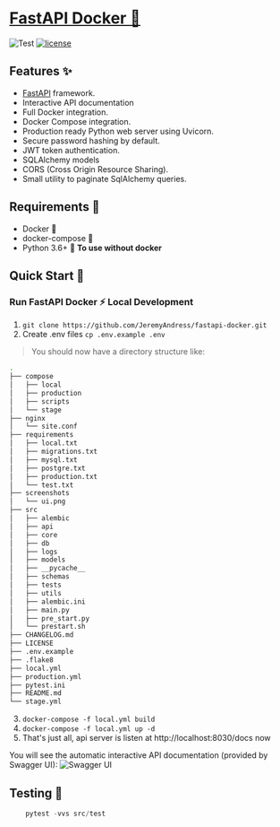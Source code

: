 # [FastAPI Docker :rocket:](https://github.com/JeremyAndress/fastapi-docker)

![Test](https://github.com/JeremyAndress/fastapi-docker/workflows/Test/badge.svg?branch=master) [![license](https://img.shields.io/github/license/peaceiris/actions-gh-pages.svg)](LICENSE) 

## Features :sparkles:
- [FastAPI](https://fastapi.tiangolo.com/) framework.
- Interactive API documentation
- Full Docker integration.
- Docker Compose integration.
- Production ready Python web server using Uvicorn.
- Secure password hashing by default.
- JWT token authentication.
- SQLAlchemy models
- CORS (Cross Origin Resource Sharing).
- Small utility to paginate SqlAlchemy queries.

## Requirements :pushpin:
- Docker :whale:
- docker-compose :whale:
- Python 3.6+ :snake: **To use without docker**

## Quick Start :seedling:

### Run FastAPI Docker :zap:  Local Development

1. `git clone https://github.com/JeremyAndress/fastapi-docker.git`
2. Create .env files `cp .env.example .env`

> You should now have a directory structure like:

``` sh
.
├── compose
│   ├── local
│   ├── production
│   ├── scripts
│   └── stage
├── nginx
│   └── site.conf
├── requirements
│   ├── local.txt
│   ├── migrations.txt
│   ├── mysql.txt
│   ├── postgre.txt
│   ├── production.txt
│   └── test.txt
├── screenshots
│   └── ui.png
├── src
│   ├── alembic
│   ├── api
│   ├── core
│   ├── db
│   ├── logs
│   ├── models
│   ├── __pycache__
│   ├── schemas
│   ├── tests
│   ├── utils
│   ├── alembic.ini
│   ├── main.py
│   ├── pre_start.py
│   └── prestart.sh
├── CHANGELOG.md
├── LICENSE
├── .env.example
├── .flake8
├── local.yml
├── production.yml
├── pytest.ini
├── README.md
└── stage.yml

```
3. `docker-compose -f local.yml build`
4. `docker-compose -f local.yml up -d`
5. That's just all, api server is listen at http://localhost:8030/docs now

You will see the automatic interactive API documentation (provided by Swagger UI):
![Swagger UI](screenshots/ui.png)

## Testing  :rotating_light:

```python
    pytest -vvs src/test
```